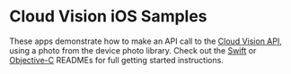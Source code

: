 # Cloud Vision iOS Samples

These apps demonstrate how to make an API call to the [Cloud Vision API](https://cloud.google.com/vision/), using a photo from the device photo library. Check out the [Swift](https://github.com/GoogleCloudPlatform/cloud-vision/tree/master/ios/Swift) or [Objective-C](https://github.com/GoogleCloudPlatform/cloud-vision/tree/master/ios/Objective-C) READMEs for full getting started instructions.
